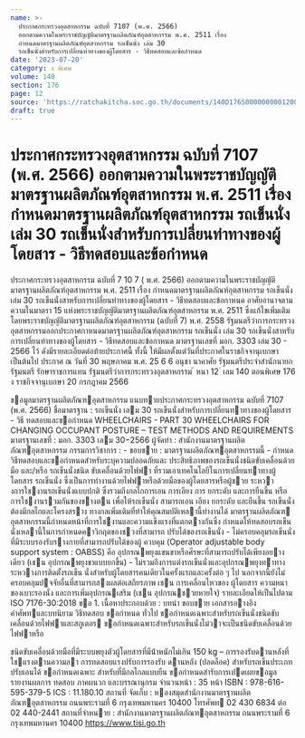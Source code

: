 ```yaml
---
name: >-
  ประกาศกระทรวงอุตสาหกรรม ฉบับที่ 7107 (พ.ศ. 2566)
  ออกตามความในพระราชบัญญัติมาตรฐานผลิตภัณฑ์อุตสาหกรรม พ.ศ. 2511 เรื่อง
  กำหนดมาตรฐานผลิตภัณฑ์อุตสาหกรรม รถเข็นนั่ง เล่ม 30
  รถเข็นนั่งสำหรับการเปลี่ยนท่าทางของผู้โดยสาร - วิธีทดสอบและข้อกำหนด
date: '2023-07-20'
category: ง พิเศษ
volume: 140
section: 176
page: 12
source: 'https://ratchakitcha.soc.go.th/documents/140D176S0000000001200.pdf'
draft: true
---
```


# ประกาศกระทรวงอุตสาหกรรม ฉบับที่ 7107 (พ.ศ. 2566) ออกตามความในพระราชบัญญัติมาตรฐานผลิตภัณฑ์อุตสาหกรรม พ.ศ. 2511 เรื่อง กำหนดมาตรฐานผลิตภัณฑ์อุตสาหกรรม รถเข็นนั่ง เล่ม 30 รถเข็นนั่งสำหรับการเปลี่ยนท่าทางของผู้โดยสาร - วิธีทดสอบและข้อกำหนด

ประกาศกระทรวงอุตสาหกรรม ฉบับที่ 7 10 7 ( พ.ศ. 2566) ออกตามความในพระราชบัญญัติมาตรฐานผลิตภัณฑ์อุตสาหกรรม พ.ศ. 2511 เรื่อง กำหนดมาตรฐานผลิตภัณฑ์อุตสาหกรรม รถเข็นนั่ง เล่ม 30 รถเข็นนั่งสาหรับการเปลี่ยนท่าทางของผู้โดยสาร - วิธีทดสอบและข้อกาหนด อาศัยอานาจตามความในมาตรา 15 แห่งพระราชบัญญัติมาตรฐานผลิตภัณฑ์อุตสาหกรรม พ.ศ. 2511 ซึ่งแก้ไขเพิ่มเติมโดยพระราชบัญญัติมาตรฐานผลิตภัณฑ์อุตสาหกรรม (ฉบับที่ 7) พ.ศ. 2558 รัฐมนตรีว่าการกระทรวงอุตสาหกรรมออกประกาศกาหนดมาตรฐานผลิตภัณฑ์อุตสาหกรรม รถเข็นนั่ง เล่ม 30 รถเข็นนั่งสาหรับการเปลี่ยนท่าทางของผู้โดยสาร - วิธีทดสอบและข้อกาหนด มาตรฐานเลขที่ มอก. 3303 เล่ม 30 - 2566 ไว้ ดังมีรายละเอียดต่อท้ายประกาศนี้ ทั้งนี้ ให้มีผลตั้งแต่วันที่ประกาศในราชกิจจานุเบกษาเป็นต้นไป ประกาศ ณ วันที่ 30 พฤษภาคม พ.ศ. 25 6 6 อนุชา นาคาศัย รัฐมนตรีประจำสำนักนายกรัฐมนตรี รักษาราชการแทน รัฐมนตรีว่าการกระทรวงอุตสาหกรรม ้ หนา 12 ่ เลม 140 ตอนพิเศษ 176 ง ราชกิจจานุเบกษา 20 กรกฎาคม 2566

ขอมูลมาตรฐานผลิตภัณฑอุตสาหกรรม แนบทายประกาศกระทรวงอุตสาหกรรม ฉบับที่ 7107 (พ.ศ. 2566) ชื่อมาตรฐาน : รถเข็นนั่ง เลม 30 รถเข็นนั่งสําหรับการเปลี่ยนทาทางของผู้โดยสาร - วิธี ทดสอบและขอกําหนด WHEELCHAIRS - PART 30 WHEELCHAIRS FOR CHANGING OCCUPANT POSTURE – TEST METHODS AND REQUIREMENTS มาตรฐานเลขที่ : มอก. 3303 เลม 30−2566 ผู้จัดทํา : สํานักงานมาตรฐานผลิตภัณฑอุตสาหกรรม กรรมการวิชาการ : - ขอบขาย : มาตรฐานผลิตภัณฑอุตสาหกรรมนี้ - กําหนดวิธีทดสอบและขอกําหนดสําหรับระบุความปลอดภัยและ ประสิทธิภาพของรถเข็นนั่งชนิดขับเคลื่อนด้วยมือ และ/หรือ รถเข็นนั่งชนิด ขับเคลื่อนด้วยไฟฟา ที่รวมเอาเทคโนโลยีในการเปลี่ยนทาทางผู้โดยสาร รถเข็นนั่ง ซึ่งเป็นการทํางานด้วยไฟฟาหรือด้วยมือของผู้โดยสารหรือผู้ชวย ระหวางการใชงานรถเข็นนั่งแบบปกติ ซึ่งรวมถึงกลไกการเอน การเอียง การ ยกระดับ และการยืนขึ้น หรือการใชงานรวมกันของขางตน เพื่อให้รถเข็นนั่ง สามารถเอน เอียง ยกระดับ และยืนขึ้น รถเข็นนั่งต้องมีกลไกและโครงสราง ทางกลเพิ่มเติมที่ทําให้คุณสมบัติเหลานี้ทํางานได้ มาตรฐานผลิตภัณฑ อุตสาหกรรมนี้กําหนดหน้าที่การใชงานและความแข็งแรงที่แตกตางกันซึ่ง กําหนดให้ทดสอบรถเข็นนั่งเหลานี้ในการกําหนดคาวิกฤตของชวงที่สามารถ ปรับได้ของรถเข็นนั่ง - ไม่ครอบคลุมรถเข็นนั่งที่มีระบบรองรับรางกายที่สามารถปรับได้ของผู้ ควบคุม (Operator adjustable body support system : OABSS) คือ อุปกรณพยุงแขนขาหรือศีรษะที่สามารถปรับได้เพียงอยางเดียว (เชน อุปกรณพยุงขาแบบยกขึ้น) - ไม่รวมถึงการแต่งรถเข็นนั่งและอุปกรณพยุงทาทางระหวางการติดตั้งรถเข็น นั่งสําหรับผู้โดยสารคนเดียวในครั้งแรกและครั้งต่อ ๆ ไป นอกจากนี้ยังไม่ ครอบคลุมปจจัยอื่นที่สามารถสงผลต่อเสถียรภาพ เชน การเคลื่อนไหวของ ผู้โดยสาร ความหนาของเบาะรองนั่ง และการเพิ่มอุปกรณเสริม (เชน อุปกรณชวยหายใจ) รายละเอียดให้เป็นไปตาม ISO 7176-30:2018 ขอ 1. เนื้อหาประกอบด้วย : บทนํา ขอบขาย เอกสารอางอิง คําศัพทและบทนิยาม วิธีทดสอบ ขอกําหนด ทั่วไป ขอกําหนดเฉพาะสําหรับรถเข็นนั่งชนิดขับเคลื่อนด้วยไฟฟาและสกูเตอร ขอกําหนดเฉพาะสําหรับรถเข็นนั่งไม่วาจะเป็นชนิดขับเคลื่อนด้วยไฟฟาหรือ

ชนิดขับเคลื่อนด้วยมือที่มีระบบพยุงตัวผู้โดยสารที่มีน้ําหนักไม่เกิน 150 kg – การรองรับดานหลังที่ใชแรงตานความลา การทดสอบแรงปรับการรองรับ ดานหลัง (ปลดล็อค) สําหรับรถเข็นประเภทปรับเอนได้ ขอกําหนดเฉพาะ สําหรับที่มีกลไกลแบบยืน ขอกําหนดสํารับการเปดเผยขอมูล รายงานผลการ ทดสอบ ภาคผนวก และบรรณานุกรม จํานวนหน้า : 35 หน้า ISBN : 978-616-595-379-5 ICS : 11.180.10 สถานที่ จัดเก็บ : หองสมุดสํานักงานมาตรฐานผลิตภัณฑอุตสาหกรรม ถนนพระรามที่ 6 กรุงเทพมหานคร 10400 โทรศัพท 02 430 6834 ต่อ 02 440-2441 สถานที่จําหนาย : สํานักงานมาตรฐานผลิตภัณฑอุตสาหกรรม ถนนพระรามที่ 6 กรุงเทพมหานคร 10400 https://www.tisi.go.th
